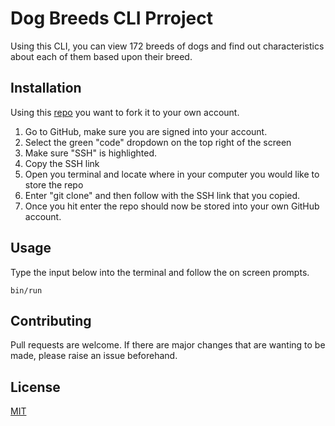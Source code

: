 # Dog Breeds CLI Prroject
Using this CLI, you can view 172 breeds of dogs and find out characteristics about each of them based upon their breed.

## Installation
Using this [repo](https://github.com/jessicaajosephh/dog-breeds) you want to fork it to your own account.
1. Go to GitHub, make sure you are signed into your account.
2. Select the green "code" dropdown on the top right of the screen
3. Make sure "SSH" is highlighted.
4. Copy the SSH link
5. Open you terminal and locate where in your computer you would like to store the repo
6. Enter "git clone" and then follow with the SSH link that you copied.
7. Once you hit enter the repo should now be stored into your own GitHub account.



## Usage
Type the input below into the terminal and follow the on screen prompts.
``` 
bin/run
```

## Contributing
Pull requests are welcome. If there are major changes that are wanting to be made, please raise an issue beforehand.

## License
[MIT](https://choosealicense.com/licenses/mit/)





